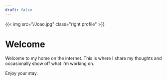 ```yaml
---
draft: false
---
```


{{< img src="/Joao.jpg" class="right profile" >}}

# Welcome

Welcome to my home on the internet. This
is where I share my thoughts and occasionally
show off what I'm working on.  

Enjoy your stay.
